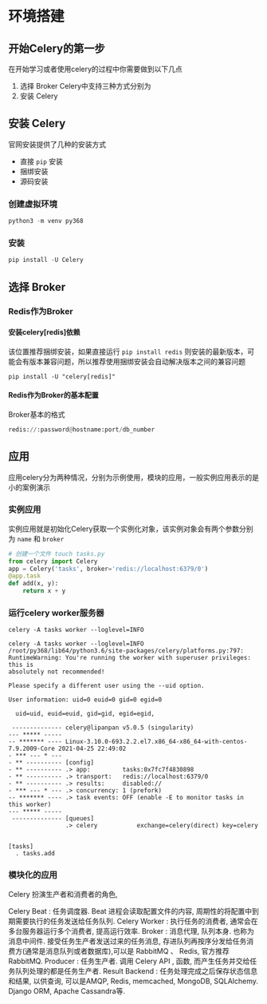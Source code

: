 # 环境搭建

## 开始Celery的第一步

在开始学习或者使用celery的过程中你需要做到以下几点

1. 选择 Broker Celery中支持三种方式分别为
2. 安装 Celery

## 安装 Celery

官网安装提供了几种的安装方式

+ 直接 `pip` 安装
+ 捆绑安装
+ 源码安装

### 创建虚拟环境
```python
python3 -m venv py368
```
### 安装

```python
pip install -U Celery
```

## 选择 Broker

### Redis作为Broker

#### 安装celery[redis]依赖
该位置推荐捆绑安装，如果直接运行 `pip install redis` 则安装的最新版本，可能会有版本兼容问题，所以推荐使用捆绑安装会自动解决版本之间的兼容问题
```
pip install -U "celery[redis]"
```
#### Redis作为Broker的基本配置

Broker基本的格式
```python
redis://:password@hostname:port/db_number
```





## 应用
应用celery分为两种情况，分别为示例使用，模块的应用，一般实例应用表示的是小的案例演示

### 实例应用
实例应用就是初始化Celery获取一个实例化对象，该实例对象会有两个参数分别为 `name` 和 `broker`

```py
# 创建一个文件 touch tasks.py
from celery import Celery
app = Celery('tasks', broker='redis://localhost:6379/0')
@app.task
def add(x, y):
    return x + y
```
### 运行celery worker服务器
```
celery -A tasks worker --loglevel=INFO

celery -A tasks worker --loglevel=INFO
/root/py368/lib64/python3.6/site-packages/celery/platforms.py:797: RuntimeWarning: You're running the worker with superuser privileges: this is
absolutely not recommended!

Please specify a different user using the --uid option.

User information: uid=0 euid=0 gid=0 egid=0

  uid=uid, euid=euid, gid=gid, egid=egid,

 -------------- celery@lipanpan v5.0.5 (singularity)
--- ***** -----
-- ******* ---- Linux-3.10.0-693.2.2.el7.x86_64-x86_64-with-centos-7.9.2009-Core 2021-04-25 22:49:02
- *** --- * ---
- ** ---------- [config]
- ** ---------- .> app:         tasks:0x7fc7f4830898
- ** ---------- .> transport:   redis://localhost:6379/0
- ** ---------- .> results:     disabled://
- *** --- * --- .> concurrency: 1 (prefork)
-- ******* ---- .> task events: OFF (enable -E to monitor tasks in this worker)
--- ***** -----
 -------------- [queues]
                .> celery           exchange=celery(direct) key=celery


[tasks]
  . tasks.add

```

### 模块化的应用













Celery 扮演生产者和消费者的角色,

Celery Beat : 任务调度器. Beat 进程会读取配置文件的内容, 周期性的将配置中到期需要执行的任务发送给任务队列.
Celery Worker : 执行任务的消费者, 通常会在多台服务器运行多个消费者, 提高运行效率.
Broker : 消息代理, 队列本身. 也称为消息中间件. 接受任务生产者发送过来的任务消息, 存进队列再按序分发给任务消费方(通常是消息队列或者数据库),可以是 RabbitMQ 、 Redis, 官方推荐 RabbitMQ.
Producer : 任务生产者. 调用 Celery API , 函数, 而产生任务并交给任务队列处理的都是任务生产者.
Result Backend : 任务处理完成之后保存状态信息和结果, 以供查询, 可以是AMQP, Redis, memcached, MongoDB, SQLAlchemy. Django ORM, Apache Cassandra等.






